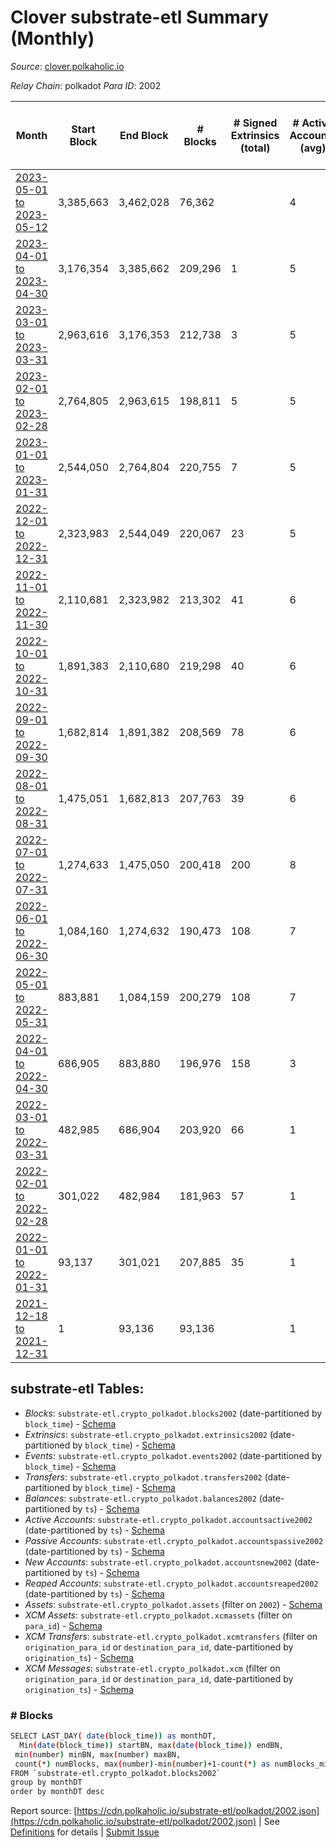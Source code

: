# Clover substrate-etl Summary (Monthly)

_Source_: [clover.polkaholic.io](https://clover.polkaholic.io)

*Relay Chain*: polkadot
*Para ID*: 2002



| Month | Start Block | End Block | # Blocks | # Signed Extrinsics (total) | # Active Accounts (avg) | # Addresses with Balances (max) | Issues |
| ----- | ----------- | --------- | -------- | --------------------------- | ----------------------- | ------------------------------- | ------ |
| [2023-05-01 to 2023-05-12](/polkadot/2002-clover/2023-05-31.md) | 3,385,663 | 3,462,028 | 76,362 |  | 4 | 2,226 | - 4 (0.01%) |   
| [2023-04-01 to 2023-04-30](/polkadot/2002-clover/2023-04-30.md) | 3,176,354 | 3,385,662 | 209,296 | 1 | 5 | 2,225 | - 13 (0.01%) |   
| [2023-03-01 to 2023-03-31](/polkadot/2002-clover/2023-03-31.md) | 2,963,616 | 3,176,353 | 212,738 | 3 | 5 | 2,206 | -   |   
| [2023-02-01 to 2023-02-28](/polkadot/2002-clover/2023-02-28.md) | 2,764,805 | 2,963,615 | 198,811 | 5 | 5 | 2,167 | -   |   
| [2023-01-01 to 2023-01-31](/polkadot/2002-clover/2023-01-31.md) | 2,544,050 | 2,764,804 | 220,755 | 7 | 5 | 2,111 | -   |   
| [2022-12-01 to 2022-12-31](/polkadot/2002-clover/2022-12-31.md) | 2,323,983 | 2,544,049 | 220,067 | 23 | 5 | 2,064 | -   |   
| [2022-11-01 to 2022-11-30](/polkadot/2002-clover/2022-11-30.md) | 2,110,681 | 2,323,982 | 213,302 | 41 | 6 | 1,986 | -   |   
| [2022-10-01 to 2022-10-31](/polkadot/2002-clover/2022-10-31.md) | 1,891,383 | 2,110,680 | 219,298 | 40 | 6 | 1,933 | -   |   
| [2022-09-01 to 2022-09-30](/polkadot/2002-clover/2022-09-30.md) | 1,682,814 | 1,891,382 | 208,569 | 78 | 6 | 1,877 | -   |   
| [2022-08-01 to 2022-08-31](/polkadot/2002-clover/2022-08-31.md) | 1,475,051 | 1,682,813 | 207,763 | 39 | 6 | 1,830 | -   |   
| [2022-07-01 to 2022-07-31](/polkadot/2002-clover/2022-07-31.md) | 1,274,633 | 1,475,050 | 200,418 | 200 | 8 | 1,737 | -   |   
| [2022-06-01 to 2022-06-30](/polkadot/2002-clover/2022-06-30.md) | 1,084,160 | 1,274,632 | 190,473 | 108 | 7 | 1,770 | -   |   
| [2022-05-01 to 2022-05-31](/polkadot/2002-clover/2022-05-31.md) | 883,881 | 1,084,159 | 200,279 | 108 | 7 | 869 | -   |   
| [2022-04-01 to 2022-04-30](/polkadot/2002-clover/2022-04-30.md) | 686,905 | 883,880 | 196,976 | 158 | 3 | 234 | -   |   
| [2022-03-01 to 2022-03-31](/polkadot/2002-clover/2022-03-31.md) | 482,985 | 686,904 | 203,920 | 66 | 1 | 74 | -   |   
| [2022-02-01 to 2022-02-28](/polkadot/2002-clover/2022-02-28.md) | 301,022 | 482,984 | 181,963 | 57 | 1 | 33 | -   |   
| [2022-01-01 to 2022-01-31](/polkadot/2002-clover/2022-01-31.md) | 93,137 | 301,021 | 207,885 | 35 | 1 | 17 | -   |   
| [2021-12-18 to 2021-12-31](/polkadot/2002-clover/2021-12-31.md) | 1 | 93,136 | 93,136 |  | 1 | 7 | -   |   

## substrate-etl Tables:

* _Blocks_: `substrate-etl.crypto_polkadot.blocks2002` (date-partitioned by `block_time`) - [Schema](/schema/balances.json)
* _Extrinsics_: `substrate-etl.crypto_polkadot.extrinsics2002` (date-partitioned by `block_time`) - [Schema](/schema/extrinsics.json)
* _Events_: `substrate-etl.crypto_polkadot.events2002` (date-partitioned by `block_time`) - [Schema](/schema/events.json)
* _Transfers_: `substrate-etl.crypto_polkadot.transfers2002` (date-partitioned by `block_time`) - [Schema](/schema/transfers.json)
* _Balances_: `substrate-etl.crypto_polkadot.balances2002` (date-partitioned by `ts`) - [Schema](/schema/balances.json)
* _Active Accounts_: `substrate-etl.crypto_polkadot.accountsactive2002` (date-partitioned by `ts`) - [Schema](/schema/accountsactive.json)
* _Passive Accounts_: `substrate-etl.crypto_polkadot.accountspassive2002` (date-partitioned by `ts`) - [Schema](/schema/accountspassive.json)
* _New Accounts_: `substrate-etl.crypto_polkadot.accountsnew2002` (date-partitioned by `ts`) - [Schema](/schema/accountsnew.json)
* _Reaped Accounts_: `substrate-etl.crypto_polkadot.accountsreaped2002` (date-partitioned by `ts`) - [Schema](/schema/accountsreaped.json)
* _Assets_: `substrate-etl.crypto_polkadot.assets` (filter on `2002`) - [Schema](/schema/assets.json)
* _XCM Assets_: `substrate-etl.crypto_polkadot.xcmassets` (filter on `para_id`) - [Schema](/schema/xcmassets.json)
* _XCM Transfers_: `substrate-etl.crypto_polkadot.xcmtransfers` (filter on `origination_para_id` or `destination_para_id`, date-partitioned by `origination_ts`) - [Schema](/schema/xcmtransfers.json)
* _XCM Messages_: `substrate-etl.crypto_polkadot.xcm` (filter on `origination_para_id` or `destination_para_id`, date-partitioned by `origination_ts`) - [Schema](/schema/xcm.json)

### # Blocks
```bash
SELECT LAST_DAY( date(block_time)) as monthDT,
  Min(date(block_time)) startBN, max(date(block_time)) endBN, 
 min(number) minBN, max(number) maxBN, 
 count(*) numBlocks, max(number)-min(number)+1-count(*) as numBlocks_missing 
FROM `substrate-etl.crypto_polkadot.blocks2002` 
group by monthDT 
order by monthDT desc
```


Report source: [https://cdn.polkaholic.io/substrate-etl/polkadot/2002.json](https://cdn.polkaholic.io/substrate-etl/polkadot/2002.json) | See [Definitions](/DEFINITIONS.md) for details | [Submit Issue](https://github.com/colorfulnotion/substrate-etl/issues)
